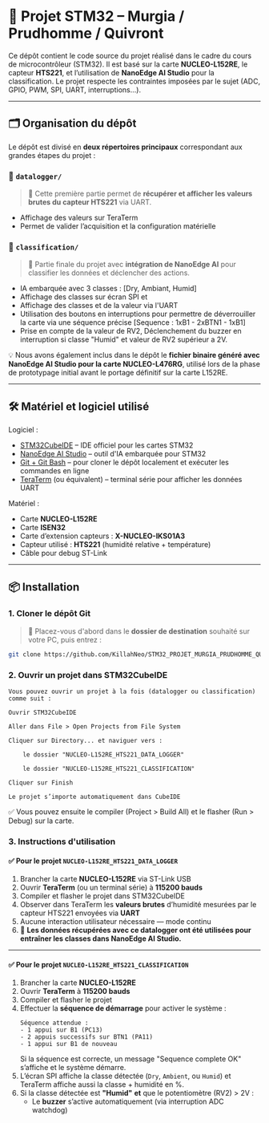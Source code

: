 # 🚀 Projet STM32 – Murgia / Prudhomme / Quivront

Ce dépôt contient le code source du projet réalisé dans le cadre du cours de microcontrôleur (STM32). Il est basé sur la carte **NUCLEO-L152RE**, le capteur **HTS221**, et l’utilisation de **NanoEdge AI Studio** pour la classification. Le projet respecte les contraintes imposées par le sujet (ADC, GPIO, PWM, SPI, UART, interruptions...).

---

## 🗂️ Organisation du dépôt

Le dépôt est divisé en **deux répertoires principaux** correspondant aux grandes étapes du projet :

### 📁 `datalogger/`

> 🧪 Cette première partie permet de **récupérer et afficher les valeurs brutes du capteur HTS221** via UART.

* Affichage des valeurs sur TeraTerm
* Permet de valider l’acquisition et la configuration matérielle

### 📁 `classification/`

> 🧠 Partie finale du projet avec **intégration de NanoEdge AI** pour classifier les données et déclencher des actions.

* IA embarquée avec 3 classes : [Dry, Ambiant, Humid]
* Affichage des classes sur écran SPI et 
* Affichage des classes et de la valeur via l'UART
* Utilisation des boutons en interruptions pour permettre de déverrouiller la carte via une séquence précise [Sequence : 1xB1 - 2xBTN1 - 1xB1]
* Prise en compte de la valeur de RV2, Déclenchement du buzzer en interruption si classe "Humid" et valeur de RV2 supérieur a 2V.


💡 Nous avons également inclus dans le dépôt le **fichier binaire généré avec NanoEdge AI Studio pour la carte NUCLEO-L476RG**, utilisé lors de la phase de prototypage initial avant le portage définitif sur la carte L152RE.

---

## 🛠️ Matériel et logiciel utilisé

Logiciel :

- [STM32CubeIDE](https://www.st.com/en/development-tools/stm32cubeide.html) – IDE officiel pour les cartes STM32
- [NanoEdge AI Studio](https://www.st.com/en/development-tools/nanoedge-ai-studio.html) – outil d'IA embarquée pour STM32
- [Git + Git Bash](https://git-scm.com/downloads) – pour cloner le dépôt localement et exécuter les commandes en ligne
- [TeraTerm](https://osdn.net/projects/ttssh2/releases/) (ou équivalent) – terminal série pour afficher les données UART

Matériel :

- Carte **NUCLEO-L152RE**
- Carte **ISEN32**
- Carte d’extension capteurs : **X-NUCLEO-IKS01A3**
- Capteur utilisé : **HTS221** (humidité relative + température)
- Câble pour debug ST-Link

---

## 📦 Installation

### 1. Cloner le dépôt Git

> 📍 Placez-vous d'abord dans le **dossier de destination** souhaité sur votre PC, puis entrez :

```bash
git clone https://github.com/KillahNeo/STM32_PROJET_MURGIA_PRUDHOMME_QUIVRONT.git --recurse-submodules
```
### 2. Ouvrir un projet dans STM32CubeIDE

    Vous pouvez ouvrir un projet à la fois (datalogger ou classification) comme suit :

    Ouvrir STM32CubeIDE

    Aller dans File > Open Projects from File System

    Cliquer sur Directory... et naviguer vers :

        le dossier "NUCLEO-L152RE_HTS221_DATA_LOGGER"

        le dossier "NUCLEO-L152RE_HTS221_CLASSIFICATION" 

    Cliquer sur Finish

    Le projet s’importe automatiquement dans CubeIDE

✅ Vous pouvez ensuite le compiler (Project > Build All) et le flasher (Run > Debug) sur la carte.

### 3. Instructions d'utilisation

#### ✅ Pour le projet `NUCLEO-L152RE_HTS221_DATA_LOGGER`

1. Brancher la carte **NUCLEO-L152RE** via ST-Link USB  
2. Ouvrir **TeraTerm** (ou un terminal série) à **115200 bauds**
3. Compiler et flasher le projet dans STM32CubeIDE
4. Observer dans TeraTerm les **valeurs brutes** d’humidité mesurées par le capteur HTS221 envoyées via **UART**
5. Aucune interaction utilisateur nécessaire — mode continu  
6. 🔁 **Les données récupérées avec ce datalogger ont été utilisées pour entraîner les classes dans NanoEdge AI Studio.**

---

#### ✅ Pour le projet `NUCLEO-L152RE_HTS221_CLASSIFICATION`

1. Brancher la carte **NUCLEO-L152RE**  
2. Ouvrir **TeraTerm** à **115200 bauds**
3. Compiler et flasher le projet
4. Effectuer la **séquence de démarrage** pour activer le système :
   ```
   Séquence attendue :
   - 1 appui sur B1 (PC13)
   - 2 appuis successifs sur BTN1 (PA11)
   - 1 appui sur B1 de nouveau
   ```
   Si la séquence est correcte, un message "Sequence complete OK" s’affiche et le système démarre.
5. L’écran SPI affiche la classe détectée (`Dry`, `Ambient`, ou `Humid`) et TeraTerm affiche aussi la classe + humidité en %.
6. Si la classe détectée est **"Humid"** **et** que le potentiomètre (RV2) > 2V :
   - Le **buzzer** s’active automatiquement (via interruption ADC watchdog)
